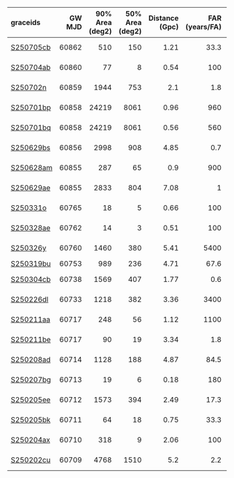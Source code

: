 | graceids                                                          | GW MJD | 90% Area (deg2) | 50% Area (deg2) | Distance (Gpc) | FAR (years/FA) | Mass (M_sol) | trigger       | comments |
| :---------------------------------------------------------------- | -----: | --------------: | --------------: | -------------: | -------------: | -----------: | :------------ | :------- |
| [S250705cb](https://gracedb.ligo.org/superevents/S250705cb/view/) |  60862 |             510 |             150 |           1.21 |           33.3 |           48 | not triggered |          |
| [S250704ab](https://gracedb.ligo.org/superevents/S250704ab/view/) |  60860 |              77 |               8 |           0.54 |            100 |           25 | not triggered |          |
| [S250702n](https://gracedb.ligo.org/superevents/S250702n/view/)   |  60859 |            1944 |             753 |            2.1 |            1.8 |           57 | not triggered |          |
| [S250701bp](https://gracedb.ligo.org/superevents/S250701bp/view/) |  60858 |           24219 |            8061 |           0.96 |            960 |           36 | not triggered |          |
| [S250701bq](https://gracedb.ligo.org/superevents/S250701bq/view/) |  60858 |           24219 |            8061 |           0.56 |            560 |           22 | not triggered |          |
| [S250629bs](https://gracedb.ligo.org/superevents/S250629bs/view/) |  60856 |            2998 |             908 |           4.85 |            0.7 |          102 | not triggered |          |
| [S250628am](https://gracedb.ligo.org/superevents/S250628am/view/) |  60855 |             287 |              65 |            0.9 |            900 |           34 | not triggered |          |
| [S250629ae](https://gracedb.ligo.org/superevents/S250629ae/view/) |  60855 |            2833 |             804 |           7.08 |              1 |          146 | not triggered |          |
| [S250331o](https://gracedb.ligo.org/superevents/S250331o/view/)   |  60765 |              18 |               5 |           0.66 |            100 |           30 | not triggered |          |
| [S250328ae](https://gracedb.ligo.org/superevents/S250328ae/view/) |  60762 |              14 |               3 |           0.51 |            100 |           24 | not triggered |          |
| [S250326y](https://gracedb.ligo.org/superevents/S250326y/view/)   |  60760 |            1460 |             380 |           5.41 |           5400 |          190 | not triggered |          |
| [S250319bu](https://gracedb.ligo.org/superevents/S250319bu/view/) |  60753 |             989 |             236 |           4.71 |           67.6 |          162 | triggered     |          |
| [S250304cb](https://gracedb.ligo.org/superevents/S250304cb/view/) |  60738 |            1569 |             407 |           1.77 |            0.6 |           43 | not triggered |          |
| [S250226dl](https://gracedb.ligo.org/superevents/S250226dl/view/) |  60733 |            1218 |             382 |           3.36 |           3400 |          124 | not triggered |          |
| [S250211aa](https://gracedb.ligo.org/superevents/S250211aa/view/) |  60717 |             248 |              56 |           1.12 |           1100 |           41 | not triggered |          |
| [S250211be](https://gracedb.ligo.org/superevents/S250211be/view/) |  60717 |              90 |              19 |           3.34 |            1.8 |           83 | not triggered |          |
| [S250208ad](https://gracedb.ligo.org/superevents/S250208ad/view/) |  60714 |            1128 |             188 |           4.87 |           84.5 |          167 | not triggered |          |
| [S250207bg](https://gracedb.ligo.org/superevents/S250207bg/view/) |  60713 |              19 |               6 |           0.18 |            180 |           11 | not triggered |          |
| [S250205ee](https://gracedb.ligo.org/superevents/S250205ee/view/) |  60712 |            1573 |             394 |           2.49 |           17.3 |           89 | not triggered |          |
| [S250205bk](https://gracedb.ligo.org/superevents/S250205bk/view/) |  60711 |              64 |              18 |           0.75 |           33.3 |           32 | not triggered |          |
| [S250204ax](https://gracedb.ligo.org/superevents/S250204ax/view/) |  60710 |             318 |               9 |           2.06 |            100 |           76 | not triggered |          |
| [S250202cu](https://gracedb.ligo.org/superevents/S250202cu/view/) |  60709 |            4768 |            1510 |            5.2 |            2.2 |          121 | not triggered |          |
